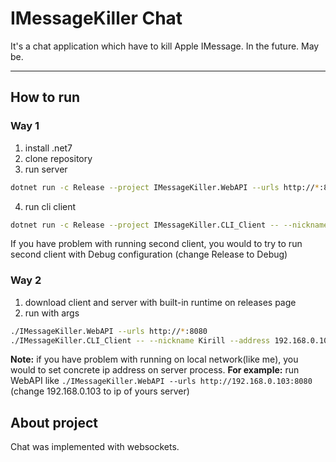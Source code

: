 ﻿# IMessageKiller Chat

It's a chat application which have to kill Apple IMessage. In the future. May be.

---

## How to run

### Way 1

1. install .net7
2. clone repository
3. run server

```bash
dotnet run -c Release --project IMessageKiller.WebAPI --urls http://*:8080
```
4. run cli client
```bash
dotnet run -c Release --project IMessageKiller.CLI_Client -- --nickname Kirill --address 192.168.0.103:8080
```
If you have problem with running second client, you would to try to run second client with Debug configuration (change Release to Debug)

### Way 2

1. download client and server with built-in runtime on releases page
2. run with args
```bash
./IMessageKiller.WebAPI --urls http://*:8080
./IMessageKiller.CLI_Client -- --nickname Kirill --address 192.168.0.103:8080
```

**Note:** if you have problem with running on local network(like me), you would to set concrete ip address on server process.
**For example:**
run WebAPI like ``./IMessageKiller.WebAPI --urls http://192.168.0.103:8080`` (change 192.168.0.103 to ip of yours server)

## About project
Chat was implemented with websockets.
